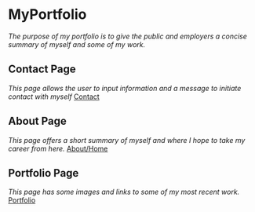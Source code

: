 # MyPortfolio

_The purpose of my portfolio is to give the public and employers a concise summary of myself and some of my work._

## Contact Page

_This page allows the user to input information and a message to initiate contact with myself_
[Contact](file:///Users/ual-laptop/Desktop/Projects%20Trinity(old)/uofa-gil-fsf-pt-05-2020-u-c/02-CSS-Bootstrap/bootportfolio/contact.html)

## About Page

_This page offers a short summary of myself and where I hope to take my career from here._
[About/Home](file:///Users/ual-laptop/Desktop/Projects%20Trinity(old)/uofa-gil-fsf-pt-05-2020-u-c/02-CSS-Bootstrap/bootportfolio/portfolio.html)

## Portfolio Page
_This page has some images and links to some of my most recent work._ 
[Portfolio](file:///Users/ual-laptop/Desktop/Projects%20Trinity(old)/uofa-gil-fsf-pt-05-2020-u-c/02-CSS-Bootstrap/bootportfolio/portfolio.html)
